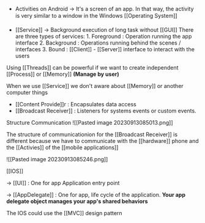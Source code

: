 
* Activities on Android → It's a screen of an app. In that way, the activity is very similar to a window in the Windows [[Operating System]]

* [[Service]] → Background execution of long task without [[GUI]]
				 There are three types of services: 
						 1. Foreground : Operation running the app interface
						 2. Background : Operations running behind the scenes / interfaces
						 3. Bound : [[Client]] - [[Server]] interface to interact with the users

Using [[Threads]] can be powerful if we want to create independent [[Process]] or [[Memory]] **(Manage by user)** 

When we use [[Service]] we don't aware about [[Memory]] or another computer things

* [[Content Provide]]r : Encapsulates data access
* [[Broadcast Receiver]] :  Listeners for systems events or custom events.


Structure Communication
![[Pasted image 20230913085013.png]]


The structure of communicationion for the [[Broadcast Receiver]] is different because we have to communicate with the [[hardware]] phone and the [[Activies]] of the [[mobile applications]]

![[Pasted image 20230913085246.png]]


[[IOS]]

-> [[UI]] : One for app
		  Application entry point

-> [[AppDelegate]] : One for app, life cycle of the application. **Your app delegate object manages your app's shared behaviors**

The IOS could use the [[MVC]] design pattern
